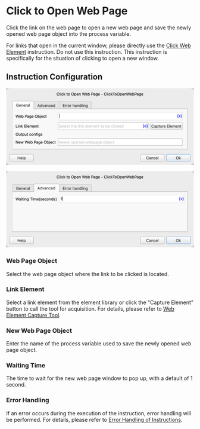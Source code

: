 # Click to Open Web Page

Click the link on the web page to open a new web page and save the newly opened web page object into the process variable.

For links that open in the current window, please directly use the [Click Web Element](WebElementOperation/click_web_element.md) instruction. Do not use this instruction. This instruction is specifically for the situation of clicking to open a new window.

## Instruction Configuration

![General Configuration Dialog Box for Clicking to Open a Web Page](click_to_open_web_page_general_config.png)

![Advanced Configuration Dialog Box for Clicking to Open a Web Page](click_to_open_web_page_advanced_config.png)

### Web Page Object

Select the web page object where the link to be clicked is located.

### Link Element

Select a link element from the element library or click the "Capture Element" button to call the tool for acquisition. For details, please refer to [Web Element Capture Tool](../../manual/web_element_capture_tool.md).

### New Web Page Object

Enter the name of the process variable used to save the newly opened web page object.

### Waiting Time

The time to wait for the new web page window to pop up, with a default of 1 second.

### Error Handling

If an error occurs during the execution of the instruction, error handling will be performed. For details, please refer to [Error Handling of Instructions](../../manual/error_handling.md).
